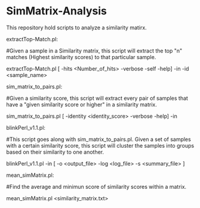 # SimMatrix-Analysis
This repository hold scripts to analyze a similarity matirx. 

extractTop-Match.pl: 

#Given a sample in a Similarity matrix, this script will extract the top "n" matches (Highest similarity scores) to that particular sample. 

extractTop-Match.pl [ -hits <Number_of_hits> -verbose -self -help] -in <infile> -id <sample_name>

sim_matrix_to_pairs.pl: 

#Given a similarity score, this script will extract every pair of samples that have a "given similarity score or higher" in a similarity matrix. 

sim_matrix_to_pairs.pl [ -identity <identity_score> -verbose -help] -in <infile>

blinkPerl_v1.1.pl: 

#This script goes along with sim_matrix_to_pairs.pl. Given a set of samples with a certain similarity score, this script will cluster the samples into groups based on their similarity to one another. 

blinkPerl_v1.1.pl -in <infile> [ -o <output_file> -log <log_file> -s <summary_file> ]

mean_simMatrix.pl: 

#Find the average and minimun score of similarity scores within a matrix. 

mean_simMatrix.pl <similarity_matrix.txt>
